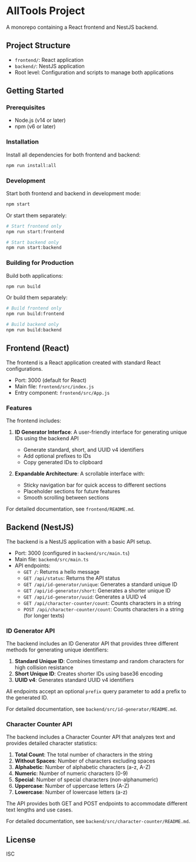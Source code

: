# AllTools Project

A monorepo containing a React frontend and NestJS backend.

## Project Structure

- `frontend/`: React application
- `backend/`: NestJS application
- Root level: Configuration and scripts to manage both applications

## Getting Started

### Prerequisites

- Node.js (v14 or later)
- npm (v6 or later)

### Installation

Install all dependencies for both frontend and backend:

```bash
npm run install:all
```

### Development

Start both frontend and backend in development mode:

```bash
npm start
```

Or start them separately:

```bash
# Start frontend only
npm run start:frontend

# Start backend only
npm run start:backend
```

### Building for Production

Build both applications:

```bash
npm run build
```

Or build them separately:

```bash
# Build frontend only
npm run build:frontend

# Build backend only
npm run build:backend
```

## Frontend (React)

The frontend is a React application created with standard React configurations.

- Port: 3000 (default for React)
- Main file: `frontend/src/index.js`
- Entry component: `frontend/src/App.js`

### Features

The frontend includes:

1. **ID Generator Interface**: A user-friendly interface for generating unique IDs using the backend API
   - Generate standard, short, and UUID v4 identifiers
   - Add optional prefixes to IDs
   - Copy generated IDs to clipboard

2. **Expandable Architecture**: A scrollable interface with:
   - Sticky navigation bar for quick access to different sections
   - Placeholder sections for future features
   - Smooth scrolling between sections

For detailed documentation, see `frontend/README.md`.

## Backend (NestJS)

The backend is a NestJS application with a basic API setup.

- Port: 3000 (configured in `backend/src/main.ts`)
- Main file: `backend/src/main.ts`
- API endpoints:
  - `GET /`: Returns a hello message
  - `GET /api/status`: Returns the API status
  - `GET /api/id-generator/unique`: Generates a standard unique ID
  - `GET /api/id-generator/short`: Generates a shorter unique ID
  - `GET /api/id-generator/uuid`: Generates a UUID v4
  - `GET /api/character-counter/count`: Counts characters in a string
  - `POST /api/character-counter/count`: Counts characters in a string (for longer texts)

### ID Generator API

The backend includes an ID Generator API that provides three different methods for generating unique identifiers:

1. **Standard Unique ID**: Combines timestamp and random characters for high collision resistance
2. **Short Unique ID**: Creates shorter IDs using base36 encoding
3. **UUID v4**: Generates standard UUID v4 identifiers

All endpoints accept an optional `prefix` query parameter to add a prefix to the generated ID.

For detailed documentation, see `backend/src/id-generator/README.md`.

### Character Counter API

The backend includes a Character Counter API that analyzes text and provides detailed character statistics:

1. **Total Count**: The total number of characters in the string
2. **Without Spaces**: Number of characters excluding spaces
3. **Alphabetic**: Number of alphabetic characters (a-z, A-Z)
4. **Numeric**: Number of numeric characters (0-9)
5. **Special**: Number of special characters (non-alphanumeric)
6. **Uppercase**: Number of uppercase letters (A-Z)
7. **Lowercase**: Number of lowercase letters (a-z)

The API provides both GET and POST endpoints to accommodate different text lengths and use cases.

For detailed documentation, see `backend/src/character-counter/README.md`.

## License

ISC
